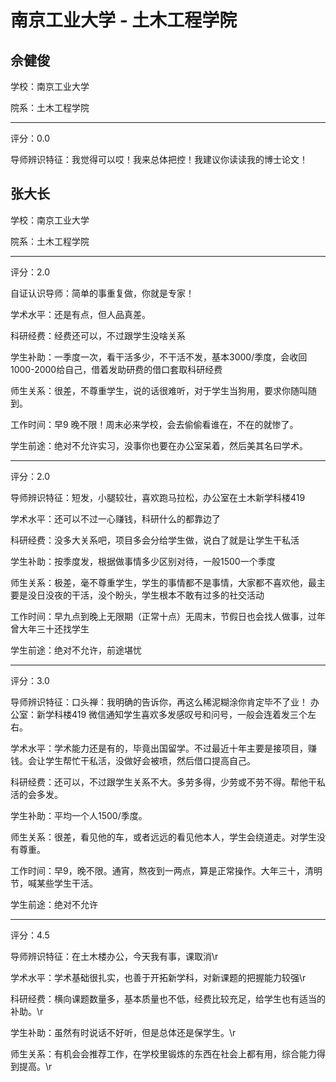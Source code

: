 # 南京工业大学 - 土木工程学院

## 佘健俊

学校：南京工业大学

院系：土木工程学院

* * *

评分：0.0

导师辨识特征：我觉得可以哎！我来总体把控！我建议你读读我的博士论文！

## 张大长

学校：南京工业大学

院系：土木工程学院

* * *

评分：2.0

自证认识导师：简单的事重复做，你就是专家！

学术水平：还是有点，但人品真差。

科研经费：经费还可以，不过跟学生没啥关系

学生补助：一季度一次，看干活多少，不干活不发，基本3000/季度，会收回1000-2000给自己，借着发助研费的借口套取科研经费

师生关系：很差，不尊重学生，说的话很难听，对于学生当狗用，要求你随叫随到。

工作时间：早9 晚不限！周末必来学校，会去偷偷看谁在，不在的就惨了。

学生前途：绝对不允许实习，没事你也要在办公室呆着，然后美其名曰学术。

* * *

评分：2.0

导师辨识特征：短发，小腿较壮，喜欢跑马拉松，办公室在土木新学科楼419

学术水平：还可以不过一心赚钱，科研什么的都靠边了

科研经费：没多大关系吧，项目多会分给学生做，说白了就是让学生干私活

学生补助：按季度发，根据做事情多少区别对待，一般1500一个季度

师生关系：极差，毫不尊重学生，学生的事情都不是事情，大家都不喜欢他，最主要是没日没夜的干活，没个盼头，学生根本不敢有过多的社交活动

工作时间：早九点到晚上无限期（正常十点）无周末，节假日也会找人做事，过年曾大年三十还找学生

学生前途：绝对不允许，前途堪忧

* * *

评分：3.0

导师辨识特征：口头禅：我明确的告诉你，再这么稀泥糊涂你肯定毕不了业！
办公室：新学科楼419
微信通知学生喜欢多发感叹号和问号，一般会连着发三个左右。

学术水平：学术能力还是有的，毕竟出国留学。不过最近十年主要是接项目，赚钱。会让学生帮忙干私活，没做好会被喷，然后借口提高自己。

科研经费：还可以，不过跟学生关系不大。多劳多得，少劳或不劳不得。帮他干私活的会多发。

学生补助：平均一个人1500/季度。

师生关系：很差，看见他的车，或者远远的看见他本人，学生会绕道走。对学生没有尊重。

工作时间：早9，晚不限。通宵，熬夜到一两点，算是正常操作。大年三十，清明节，喊某些学生干活。

学生前途：绝对不允许

* * *

评分：4.5

导师辨识特征：在土木楼办公，今天我有事，课取消\r

学术水平：学术基础很扎实，也善于开拓新学科，对新课题的把握能力较强\r

科研经费：横向课题数量多，基本质量也不低，经费比较充足，给学生也有适当的补助。\r

学生补助：虽然有时说话不好听，但是总体还是保学生。\r

师生关系：有机会会推荐工作，在学校里锻炼的东西在社会上都有用，综合能力得到提高。\r